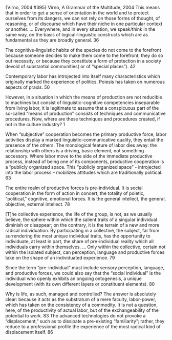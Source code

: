 ﻿{Virno, 2004 #395}
Virno, A Grammar of the Multitude, 2004
This means that in order to get a sense of orientation in the world and to protect ourselves from its dangers, we can not rely on those forms of thought, of reasoning, or of discourse which have their niche in one particular context or another. ... Everywhere, and in every situation, we speak/think in the same way, on the basis of logical-linguistic constructs which are as fundamental as they are broadly general. 36

The cognitive-linguistic habits of the species do not come to the forefront because someone decides to make them come to the forefront; they do so out necessity, or because they constitute a form of protection in a society devoid of substantial communities( or of “special places”). 42

Contemporary labor has introjected into itself many characteristics which originally marked the experience of politics. Poiesis has taken on numerous aspects of praxis. 50

However, in  a situation in which the means of production are not reducible to machines but consist of linguistic-cognitive competencies inseparable from living labor, it is legitimate to assume that a conspicuous part of the so-called “means of production” consists of techniques and communicative procedures. Now, where are these techniques and procedures created, if not in the culture industry? 1

When “subjective” cooperation becomes the primary productive force, labor activities display a marked linguistic-communicative quality, they entail the presence of the others. The monological feature of labor dies away: the relationship with others is a driving, basic element, not something accessory. Where labor move to the side  of the immediate productive process, instead of being one of its components, productive cooperation is a “publicly organized space. This “publicly organized space” - introjected into the labor process – mobilizes attitudes which are traditionally political. 63

The entire realm of productive forces is pre-individual. It is social cooperation in the form of action in concert, the totality of poietic, “political,” cognitive, emotional forces. It is the general intellect,  the general, objective, external intellect.  78

[T]he collective experience, the life of the group, is not, as we usually believe, the sphere within which the salient traits of a singular individual diminish or disappear; on the contrary, it is the terrain of a new and more radical individuation. By participating in a collective, the subject, far from surrendering the most unique individual traits, has the opportunity to individuate, at least in part, the share of pre-individual reality which all individuals carry within themselves. ... Only within the collective, certain not within the isolated subject, can perception, language and productive forces take on the shape of an individuated experience. 79

Since the term “pre-individual” must include sensory perception, language, and productive forces, we could also say that the “social  individual” is the individual who openly exhibits an ongoing ontogenesis, a unique development (with its own different layers or constituent elements). 80

Why is life, as such, managed and controlled? The answer is absolutely clear: because it acts as the substratum of a mere faculty, labor-power, which has taken on the consistency of a commodity. It is not a question, here, of the productivity of actual labor, but of the exchangeability of the potential to work. 83
The advanced technologies do not provoke a “displacement,” such as to dissipate a pre-existing “familiarity”; rather, they reduce to a professional profile  the experience of the most radical kind of displacement itself. 86
